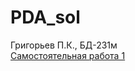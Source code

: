 # PDA_sol
Григорьев П.К., БД-231м  
[Самостоятельная работа 1](main/Самостоятельная_работа_1.ipynb)
